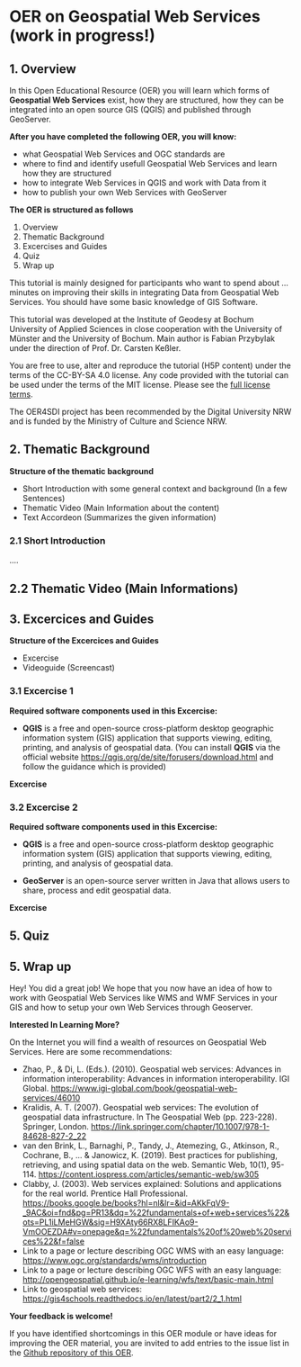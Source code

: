 # OER on Geospatial Web Services (work in progress!)       
         	           	
## 1. Overview

In this Open Educational Resource (OER) you will learn which forms of **Geospatial Web Services** exist, how they are structured, how they can be integrated into an open source GIS (QGIS) and published through GeoServer. 

**After you have completed the following OER, you will know:**
* what Geospatial Web Services and OGC standards are
* where to find and identify usefull Geospatial Web Services and learn how they are structured
* how to integrate Web Services in QGIS and work with Data from it 
* how to publish your own Web Services with GeoServer 

**The OER is structured as follows**

1. Overview
2. Thematic Background 
3. Excercises and Guides
4. Quiz 
5. Wrap up 

This tutorial is mainly designed for participants who want to spend about ... minutes on improving their skills in integrating Data from Geospatial Web Services. You should have some basic knowledge of GIS Software.

This tutorial was developed at the Institute of Geodesy at Bochum University of Applied Sciences in close cooperation with the University of Münster and the University of Bochum. Main author is Fabian Przybylak under the direction of Prof. Dr. Carsten Keßler.

You are free to use, alter and reproduce the tutorial (H5P content) under the terms of the CC-BY-SA 4.0 license. Any code provided with the tutorial can be used under the terms of the MIT license. Please see the [full license terms](https://github.com/oer4sdi/Geospatial-Web-Services/blob/main/LICENSE.md). 

The OER4SDI project has been recommended by the Digital University NRW and is funded by the Ministry of Culture and Science NRW. 

## 2. Thematic Background

**Structure of the thematic background** 
* Short Introduction with some general context and background (In a few Sentences) 
* Thematic Video (Main Information about the content)
* Text Accordeon (Summarizes the given information)


### 2.1 Short Introduction

....

## 2.2 Thematic Video (Main Informations)



## 3. Excercices and Guides

**Structure of the Excercices and Guides** 
* Excercise 
* Videoguide (Screencast)

### 3.1 Excercise 1

**Required software components used in this Excercise:** 

* **QGIS** is a free and open-source cross-platform desktop geographic information system (GIS) application that supports viewing, editing, printing, and analysis of geospatial data. 
(You can install **QGIS** via the official website https://qgis.org/de/site/forusers/download.html and follow the guidance which is provided)

**Excercise**



### 3.2 Excercise 2
**Required software components used in this Excercise:** 

* **QGIS** is a free and open-source cross-platform desktop geographic information system (GIS) application that supports viewing, editing, printing, and analysis of geospatial data.

* **GeoServer** is an open-source server written in Java that allows users to share, process and edit geospatial data.

**Excercise**


## 5. Quiz


## 5. Wrap up

Hey! You did a great job! We hope that you now have an idea of how to work with Geospatial Web Services like WMS and WMF Services in your GIS and how to setup your own Web Services through Geoserver.  


**Interested In Learning More?**

On the Internet you will find a wealth of resources on Geospatial Web Services. Here are some recommendations: 

* Zhao, P., & Di, L. (Eds.). (2010). Geospatial web services: Advances in information interoperability: Advances in information interoperability. IGI Global. https://www.igi-global.com/book/geospatial-web-services/46010 
* Kralidis, A. T. (2007). Geospatial web services: The evolution of geospatial data infrastructure. In The Geospatial Web (pp. 223-228). Springer, London. https://link.springer.com/chapter/10.1007/978-1-84628-827-2_22 
* van den Brink, L., Barnaghi, P., Tandy, J., Atemezing, G., Atkinson, R., Cochrane, B., ... & Janowicz, K. (2019). Best practices for publishing, retrieving, and using spatial data on the web. Semantic Web, 10(1), 95-114. https://content.iospress.com/articles/semantic-web/sw305
* Clabby, J. (2003). Web services explained: Solutions and applications for the real world. Prentice Hall Professional. https://books.google.be/books?hl=nl&lr=&id=AKkFqV9-_9AC&oi=fnd&pg=PR13&dq=%22fundamentals+of+web+services%22&ots=PL1iLMeHGW&sig=H9XAty66RX8LFIKAo9-VmOOEZDA#v=onepage&q=%22fundamentals%20of%20web%20services%22&f=false
* Link to a page or lecture describing OGC WMS with an easy language: https://www.ogc.org/standards/wms/introduction 
* Link to a page or lecture describing OGC WFS with an easy language: http://opengeospatial.github.io/e-learning/wfs/text/basic-main.html
* Link to geospatial web services: https://gis4schools.readthedocs.io/en/latest/part2/2_1.html


**Your feedback is welcome!**

If you have identified shortcomings in this OER module or have ideas for improving the OER material, you are invited to add entries to the issue list in the [Github repository of this OER]( https://github.com/oer4sdi/...).
